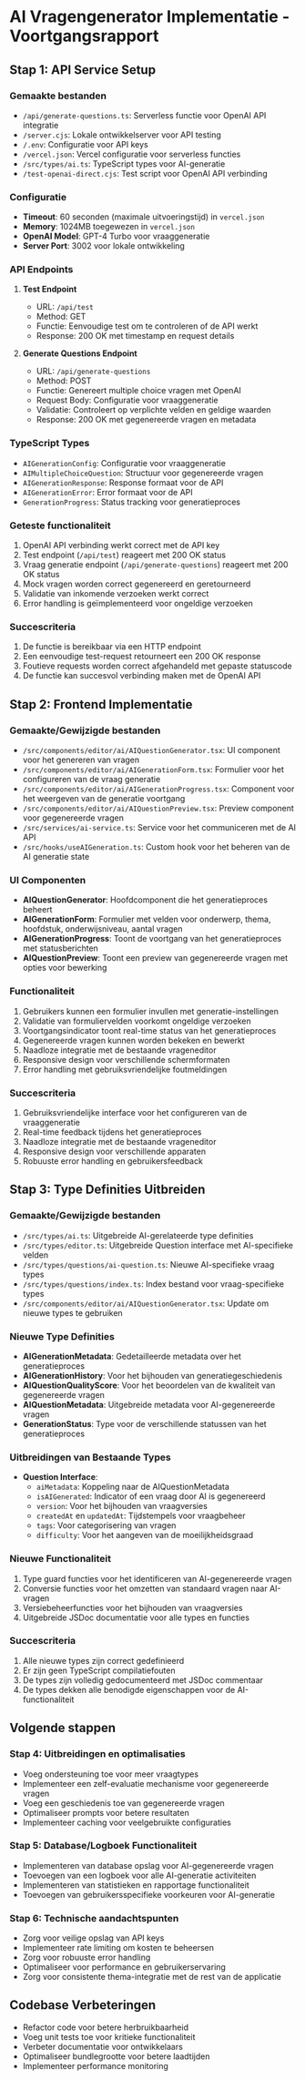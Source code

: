 # AI Vragengenerator Implementatie - Voortgangsrapport

## Stap 1: API Service Setup 

### Gemaakte bestanden
- `/api/generate-questions.ts`: Serverless functie voor OpenAI API integratie
- `/server.cjs`: Lokale ontwikkelserver voor API testing
- `/.env`: Configuratie voor API keys
- `/vercel.json`: Vercel configuratie voor serverless functies
- `/src/types/ai.ts`: TypeScript types voor AI-generatie
- `/test-openai-direct.cjs`: Test script voor OpenAI API verbinding

### Configuratie
- **Timeout**: 60 seconden (maximale uitvoeringstijd) in `vercel.json`
- **Memory**: 1024MB toegewezen in `vercel.json`
- **OpenAI Model**: GPT-4 Turbo voor vraaggeneratie
- **Server Port**: 3002 voor lokale ontwikkeling

### API Endpoints
1. **Test Endpoint**
   - URL: `/api/test`
   - Method: GET
   - Functie: Eenvoudige test om te controleren of de API werkt
   - Response: 200 OK met timestamp en request details

2. **Generate Questions Endpoint**
   - URL: `/api/generate-questions`
   - Method: POST
   - Functie: Genereert multiple choice vragen met OpenAI
   - Request Body: Configuratie voor vraaggeneratie
   - Validatie: Controleert op verplichte velden en geldige waarden
   - Response: 200 OK met gegenereerde vragen en metadata

### TypeScript Types
- `AIGenerationConfig`: Configuratie voor vraaggeneratie
- `AIMultipleChoiceQuestion`: Structuur voor gegenereerde vragen
- `AIGenerationResponse`: Response formaat voor de API
- `AIGenerationError`: Error formaat voor de API
- `GenerationProgress`: Status tracking voor generatieproces

### Geteste functionaliteit
1. OpenAI API verbinding werkt correct met de API key
2. Test endpoint (`/api/test`) reageert met 200 OK status
3. Vraag generatie endpoint (`/api/generate-questions`) reageert met 200 OK status
4. Mock vragen worden correct gegenereerd en geretourneerd
5. Validatie van inkomende verzoeken werkt correct
6. Error handling is geïmplementeerd voor ongeldige verzoeken

### Succescriteria
1. De functie is bereikbaar via een HTTP endpoint
2. Een eenvoudige test-request retourneert een 200 OK response
3. Foutieve requests worden correct afgehandeld met gepaste statuscode
4. De functie kan succesvol verbinding maken met de OpenAI API

## Stap 2: Frontend Implementatie 

### Gemaakte/Gewijzigde bestanden
- `/src/components/editor/ai/AIQuestionGenerator.tsx`: UI component voor het genereren van vragen
- `/src/components/editor/ai/AIGenerationForm.tsx`: Formulier voor het configureren van de vraag generatie
- `/src/components/editor/ai/AIGenerationProgress.tsx`: Component voor het weergeven van de generatie voortgang
- `/src/components/editor/ai/AIQuestionPreview.tsx`: Preview component voor gegenereerde vragen
- `/src/services/ai-service.ts`: Service voor het communiceren met de AI API
- `/src/hooks/useAIGeneration.ts`: Custom hook voor het beheren van de AI generatie state

### UI Componenten
- **AIQuestionGenerator**: Hoofdcomponent die het generatieproces beheert
- **AIGenerationForm**: Formulier met velden voor onderwerp, thema, hoofdstuk, onderwijsniveau, aantal vragen
- **AIGenerationProgress**: Toont de voortgang van het generatieproces met statusberichten
- **AIQuestionPreview**: Toont een preview van gegenereerde vragen met opties voor bewerking

### Functionaliteit
1. Gebruikers kunnen een formulier invullen met generatie-instellingen
2. Validatie van formuliervelden voorkomt ongeldige verzoeken
3. Voortgangsindicator toont real-time status van het generatieproces
4. Gegenereerde vragen kunnen worden bekeken en bewerkt
5. Naadloze integratie met de bestaande vrageneditor
6. Responsive design voor verschillende schermformaten
7. Error handling met gebruiksvriendelijke foutmeldingen

### Succescriteria
1. Gebruiksvriendelijke interface voor het configureren van de vraaggeneratie
2. Real-time feedback tijdens het generatieproces
3. Naadloze integratie met de bestaande vrageneditor
4. Responsive design voor verschillende apparaten
5. Robuuste error handling en gebruikersfeedback

## Stap 3: Type Definities Uitbreiden 

### Gemaakte/Gewijzigde bestanden
- `/src/types/ai.ts`: Uitgebreide AI-gerelateerde type definities
- `/src/types/editor.ts`: Uitgebreide Question interface met AI-specifieke velden
- `/src/types/questions/ai-question.ts`: Nieuwe AI-specifieke vraag types
- `/src/types/questions/index.ts`: Index bestand voor vraag-specifieke types
- `/src/components/editor/ai/AIQuestionGenerator.tsx`: Update om nieuwe types te gebruiken

### Nieuwe Type Definities
- **AIGenerationMetadata**: Gedetailleerde metadata over het generatieproces
- **AIGenerationHistory**: Voor het bijhouden van generatiegeschiedenis
- **AIQuestionQualityScore**: Voor het beoordelen van de kwaliteit van gegenereerde vragen
- **AIQuestionMetadata**: Uitgebreide metadata voor AI-gegenereerde vragen
- **GenerationStatus**: Type voor de verschillende statussen van het generatieproces

### Uitbreidingen van Bestaande Types
- **Question Interface**:
  - `aiMetadata`: Koppeling naar de AIQuestionMetadata
  - `isAIGenerated`: Indicator of een vraag door AI is gegenereerd
  - `version`: Voor het bijhouden van vraagversies
  - `createdAt` en `updatedAt`: Tijdstempels voor vraagbeheer
  - `tags`: Voor categorisering van vragen
  - `difficulty`: Voor het aangeven van de moeilijkheidsgraad

### Nieuwe Functionaliteit
1. Type guard functies voor het identificeren van AI-gegenereerde vragen
2. Conversie functies voor het omzetten van standaard vragen naar AI-vragen
3. Versiebeheerfuncties voor het bijhouden van vraagversies
4. Uitgebreide JSDoc documentatie voor alle types en functies

### Succescriteria
1. Alle nieuwe types zijn correct gedefinieerd
2. Er zijn geen TypeScript compilatiefouten
3. De types zijn volledig gedocumenteerd met JSDoc commentaar
4. De types dekken alle benodigde eigenschappen voor de AI-functionaliteit

## Volgende stappen

### Stap 4: Uitbreidingen en optimalisaties
- Voeg ondersteuning toe voor meer vraagtypes
- Implementeer een zelf-evaluatie mechanisme voor gegenereerde vragen
- Voeg een geschiedenis toe van gegenereerde vragen
- Optimaliseer prompts voor betere resultaten
- Implementeer caching voor veelgebruikte configuraties

### Stap 5: Database/Logboek Functionaliteit
- Implementeren van database opslag voor AI-gegenereerde vragen
- Toevoegen van een logboek voor alle AI-generatie activiteiten
- Implementeren van statistieken en rapportage functionaliteit
- Toevoegen van gebruikersspecifieke voorkeuren voor AI-generatie

### Stap 6: Technische aandachtspunten
- Zorg voor veilige opslag van API keys
- Implementeer rate limiting om kosten te beheersen
- Zorg voor robuuste error handling
- Optimaliseer voor performance en gebruikerservaring
- Zorg voor consistente thema-integratie met de rest van de applicatie

## Codebase Verbeteringen
- Refactor code voor betere herbruikbaarheid
- Voeg unit tests toe voor kritieke functionaliteit
- Verbeter documentatie voor ontwikkelaars
- Optimaliseer bundlegrootte voor betere laadtijden
- Implementeer performance monitoring
